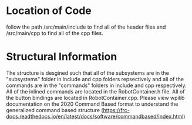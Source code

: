 # Location of Code
follow the path /src/main/include to find all of the header files and /src/main/cpp to find all of the cpp files.

# Structural Information
The structure is desgined such that all of the subsystems are in the "subsystems" folder in include and cpp folders repsectively and all of the commands are in the "commands" folders in include and cpp respectively. All of the inlined commands are located in the RobotContainer.h file. All of the button bindings are located in RobotContainer.cpp. Please view wpilib documentation on the 2020 Command Based format to understand the generalized command based structure (https://frc-docs.readthedocs.io/en/latest/docs/software/commandbased/index.html)